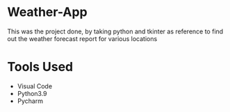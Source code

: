 # Weather-App
This was the project done, by taking python and tkinter as reference to find out the weather forecast report for various locations

# Tools Used
* Visual Code
* Python3.9
* Pycharm
